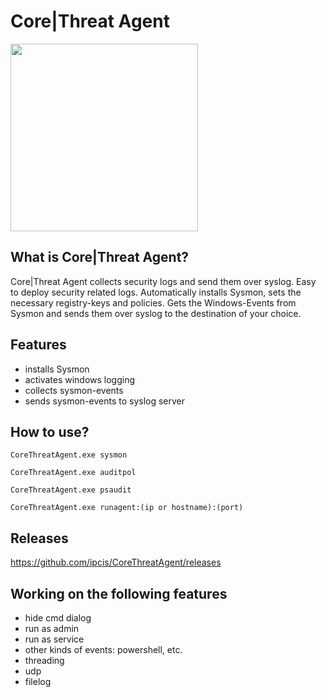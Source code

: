 # Core|Threat Agent
<img src="https://corethreat.net/assets/img/logo.png" height="300px"> 

## What is Core|Threat Agent?
Core|Threat Agent collects security logs and send them over syslog.
Easy to deploy security related logs.
Automatically installs Sysmon, sets the necessary registry-keys and policies.
Gets the Windows-Events from Sysmon and sends them over syslog to the destination of your choice.

## Features
+ installs Sysmon
+ activates windows logging
+ collects sysmon-events
+ sends sysmon-events to syslog server

## How to use?
<code>CoreThreatAgent.exe sysmon</code>

<code>CoreThreatAgent.exe auditpol</code>

<code>CoreThreatAgent.exe psaudit</code>

<code>CoreThreatAgent.exe runagent:(ip or hostname):(port)</code>

## Releases
https://github.com/ipcis/CoreThreatAgent/releases
  
## Working on the following features
- hide cmd dialog
- run as admin
- run as service
- other kinds of events: powershell, etc.
- threading
- udp
- filelog
